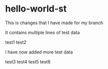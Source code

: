 # hello-world-st

This is changes that I have made for my branch

It contains multiple lines of test data

test1
test2


I have now added more test data

test3
test4
test5
test6

